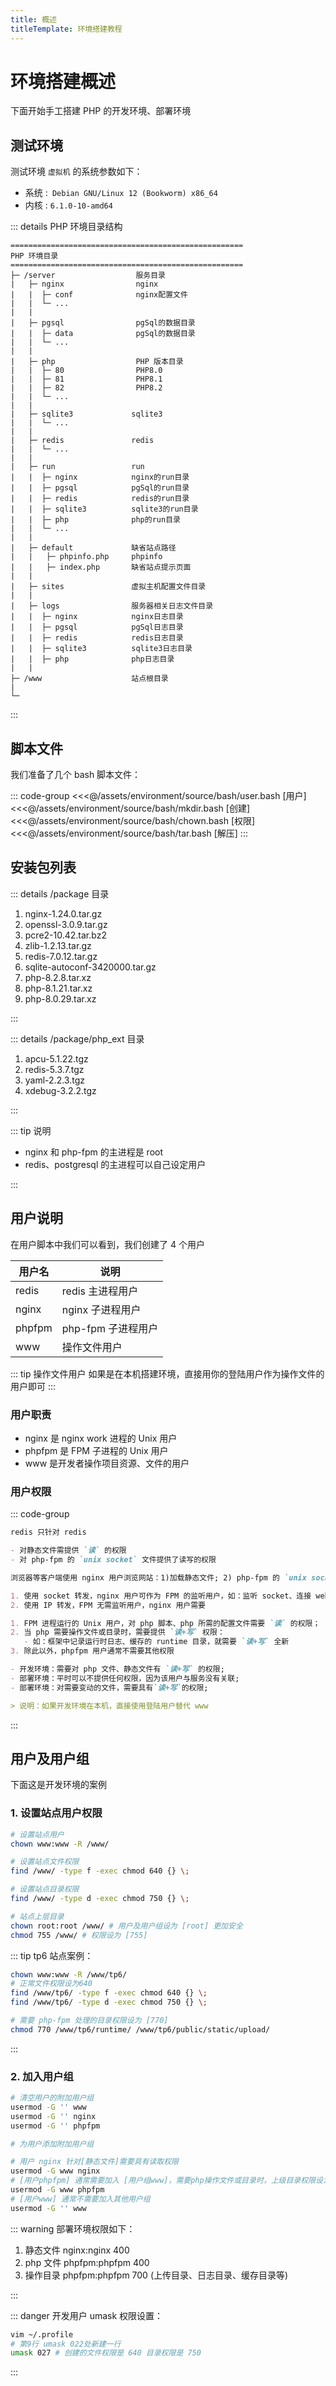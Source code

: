 ```yaml
---
title: 概述
titleTemplate: 环境搭建教程
---
```


# 环境搭建概述

下面开始手工搭建 PHP 的开发环境、部署环境

## 测试环境

测试环境 `虚拟机` 的系统参数如下：

- 系统 :` Debian GNU/Linux 12 (Bookworm) x86_64`
- 内核 : `6.1.0-10-amd64`

::: details PHP 环境目录结构

```
====================================================
PHP 环境目录
====================================================
├─ /server                  服务目录
|   ├─ nginx                nginx
|   |  ├─ conf              nginx配置文件
|   |  └─ ...
|   |
|   ├─ pgsql                pgSql的数据目录
|   |  ├─ data              pgSql的数据目录
|   |  └─ ...
|   |
|   ├─ php                  PHP 版本目录
|   |  ├─ 80                PHP8.0
|   |  ├─ 81                PHP8.1
|   |  ├─ 82                PHP8.2
|   |  └─ ...
|   |
|   ├─ sqlite3             sqlite3
|   |  └─ ...
|   |
|   ├─ redis               redis
|   |  └─ ...
|   |
|   ├─ run                 run
|   |  ├─ nginx            nginx的run目录
|   |  ├─ pgsql            pgSql的run目录
|   |  ├─ redis            redis的run目录
|   |  ├─ sqlite3          sqlite3的run目录
|   |  ├─ php              php的run目录
|   |  └─ ...
|   |
|   ├─ default             缺省站点路径
|   |   ├─ phpinfo.php     phpinfo
|   |   ├─ index.php       缺省站点提示页面
|   |
|   ├─ sites               虚拟主机配置文件目录
|   |
|   ├─ logs                服务器相关日志文件目录
|   |  ├─ nginx            nginx日志目录
|   |  ├─ pgsql            pgSql日志目录
|   |  ├─ redis            redis日志目录
|   |  ├─ sqlite3          sqlite3日志目录
|   |  ├─ php              php日志目录
|   |
├─ /www                    站点根目录
|
└─
```

:::

## 脚本文件

我们准备了几个 bash 脚本文件：

::: code-group
<<<@/assets/environment/source/bash/user.bash [用户]
<<<@/assets/environment/source/bash/mkdir.bash [创建]
<<<@/assets/environment/source/bash/chown.bash [权限]
<<<@/assets/environment/source/bash/tar.bash [解压]
:::

## 安装包列表

::: details /package 目录

1. nginx-1.24.0.tar.gz
2. openssl-3.0.9.tar.gz
3. pcre2-10.42.tar.bz2
4. zlib-1.2.13.tar.gz
5. redis-7.0.12.tar.gz
6. sqlite-autoconf-3420000.tar.gz
7. php-8.2.8.tar.xz
8. php-8.1.21.tar.xz
9. php-8.0.29.tar.xz

:::

::: details /package/php_ext 目录

1. apcu-5.1.22.tgz
2. redis-5.3.7.tgz
3. yaml-2.2.3.tgz
4. xdebug-3.2.2.tgz

:::

::: tip 说明

- nginx 和 php-fpm 的主进程是 root
- redis、postgresql 的主进程可以自己设定用户

:::

## 用户说明

在用户脚本中我们可以看到，我们创建了 4 个用户

| 用户名 | 说明               |
| ------ | ------------------ |
| redis  | redis 主进程用户   |
| nginx  | nginx 子进程用户   |
| phpfpm | php-fpm 子进程用户 |
| www    | 操作文件用户       |

::: tip 操作文件用户
如果是在本机搭建环境，直接用你的登陆用户作为操作文件的用户即可
:::

### 用户职责

- nginx 是 nginx work 进程的 Unix 用户
- phpfpm 是 FPM 子进程的 Unix 用户
- www 是开发者操作项目资源、文件的用户

### 用户权限

::: code-group

```md [redis]
redis 只针对 redis
```

```md [nginx]
- 对静态文件需提供 `读` 的权限
- 对 php-fpm 的 `unix socket` 文件提供了读写的权限

浏览器等客户端使用 nginx 用户浏览网站：1)加载静态文件; 2) php-fpm 的 `unix socket` 文件传输

1. 使用 socket 转发，nginx 用户可作为 FPM 的监听用户，如：监听 socket、连接 web 服务器，权限设为 660
2. 使用 IP 转发，FPM 无需监听用户，nginx 用户需要
```

```md [phpfpm]
1. FPM 进程运行的 Unix 用户，对 php 脚本、php 所需的配置文件需要 `读` 的权限；
2. 当 php 需要操作文件或目录时，需要提供 `读+写` 权限：
   - 如：框架中记录运行时日志、缓存的 runtime 目录，就需要 `读+写` 全新
3. 除此以外，phpfpm 用户通常不需要其他权限
```

```md [www]
- 开发环境：需要对 php 文件、静态文件有 `读+写` 的权限;
- 部署环境：平时可以不提供任何权限，因为该用户与服务没有关联;
- 部署环境：对需要变动的文件，需要具有`读+写`的权限;

> 说明：如果开发环境在本机，直接使用登陆用户替代 www
```

:::

## 用户及用户组

下面这是开发环境的案例

### 1. 设置站点用户权限

```bash
# 设置站点用户
chown www:www -R /www/

# 设置站点文件权限
find /www/ -type f -exec chmod 640 {} \;

# 设置站点目录权限
find /www/ -type d -exec chmod 750 {} \;

# 站点上层目录
chown root:root /www/ # 用户及用户组设为 [root] 更加安全
chmod 755 /www/ # 权限设为 [755]
```

::: tip tp6 站点案例：

```bash
chown www:www -R /www/tp6/
# 正常文件权限设为640
find /www/tp6/ -type f -exec chmod 640 {} \;
find /www/tp6/ -type d -exec chmod 750 {} \;

# 需要 php-fpm 处理的目录权限设为 [770]
chmod 770 /www/tp6/runtime/ /www/tp6/public/static/upload/
```

:::

### 2. 加入用户组

```bash
# 清空用户的附加用户组
usermod -G '' www
usermod -G '' nginx
usermod -G '' phpfpm

# 为用户添加附加用户组

# 用户 nginx 针对[静态文件]需要具有读取权限
usermod -G www nginx
# [用户phpfpm] 通常需要加入 [用户组www]，需要php操作文件或目录时，上级目录权限设为 [phpfpm 750] 即可
usermod -G www phpfpm
# [用户www] 通常不需要加入其他用户组
usermod -G '' www
```

::: warning 部署环境权限如下：

1. 静态文件 nginx:nginx 400
2. php 文件 phpfpm:phpfpm 400
3. 操作目录 phpfpm:phpfpm 700 (上传目录、日志目录、缓存目录等)

:::

::: danger 开发用户 umask 权限设置：

```bash
vim ~/.profile
# 第9行 umask 022处新建一行
umask 027 # 创建的文件权限是 640 目录权限是 750
```

:::
